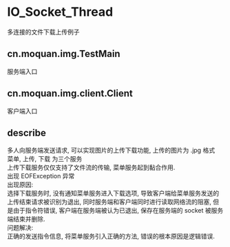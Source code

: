 # IO_Socket_Thread
多连接的文件下载上传例子
## cn.moquan.img.TestMain
服务端入口
## cn.moquan.img.client.Client
客户端入口
## describe
多人向服务端发送请求, 可以实现图片的上传下载功能, 上传的图片为 .jpg 格式<br/>
菜单, 上传, 下载 为三个服务<br/>
上传下载服务仅仅支持了文件流的传输, 菜单服务起到黏合作用.<br/>
出现 EOFException 异常<br/>
出现原因: <br/>
选择下载服务时, 没有通知菜单服务进入下载选项, 导致客户端给菜单服务发送的上传结束请求被识别为退出, 同时服务端和客户端同时进行读取网络流的阻塞, 但是由于指令符错误, 客户端在服务端被认为已退出, 保存在服务端的 socket 被服务端结束并删除.<br/>
问题解决: <br/>
正确的发送指令信息, 将菜单服务引入正确的方法, 错误的根本原因是逻辑错误.
